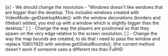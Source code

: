 [x] - We should change the resolution - "Windows doesn't like windows that are bigger than the desktop. This includes windows created with VideoMode::getDesktopMode(): with the window decorations (borders and titlebar) added, you end up with a window which is slightly bigger than the desktop."
[ ] - Change the way the players are positioned so that they spawn
    on the very edge relative to the screen resolution.
[ ] - Change the way the map bounds are created, to do that i need to pass the window and replace
    1080/1920 with window.getGlobalBounds(); (the current method doesn't work if someone uses a different res
    than FullHD

